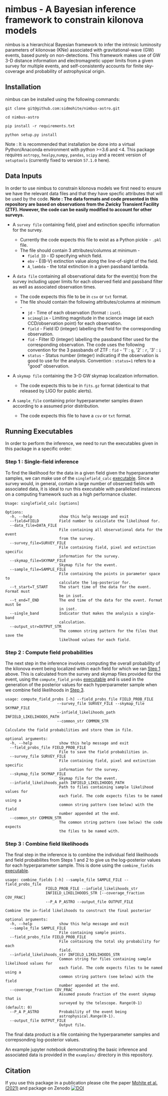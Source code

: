 # nimbus - A Bayesian inference framework to constrain kilonova models
nimbus is a hierarchical Bayesian framework to infer the intrinsic luminosity parameters
of kilonovae (KNe) associated with gravitational-wave (GW) events, based purely on non-detections.
This framework makes use of GW 3-D distance information and electromagnetic upper limits from
a given survey for multiple events, and self-consistently accounts for finite sky-coverage and 
probability of astrophysical origin.

## Installation
nimbus can be installed using the following commands:

    git clone git@github.com:sidmohite/nimbus-astro.git
    
    cd nimbus-astro
    
    pip install -r requirements.txt
    
    python setup.py install
    
Note : It is recommended that installation be done into a virtual Python/Anaconda environment with
python >=3.6 and <4. This package requires `astropy`, `healpy`,`numpy`, `pandas`, `scipy` and a recent
version of `setuptools` (currently fixed to version `57.1.0` here).

## Data Inputs
In order to use nimbus to constrain kilonova models we first need to ensure we have the relevant
data files and that they have specfic attributes that will be used by the code.
**Note : The data formats and code presented in this repository are based on observations from the
Zwicky Transient Facility (ZTF). However, the code can be easily modified to account for other surveys.** 

* A `survey file` containing field, pixel and extinction specific information for the survey.
    * Currently the code expects this file to exist as a Python pickle  - `.pkl` file.
    * The file should contain 3 attributes/columns at minimum -
        * `field_ID` - ID specifying which field.
        * `ebv` - E(B-V) extinction value along the line-of-sight of the field.
        * `A_lambda` - the total extinction in a given passband lambda.

* A `data file` containing all observational data for the event(s) from the survey including upper limits for each 
observed field and passband filter as well as associated observation times.
    * The code expects this file to be in `csv` or `txt` format.
    * The file should contain the following attributes/columns at minimum -
        * `jd` - Time of each observation (format : `isot`).
        * `scimaglim` - Limiting magnitude in the science image (at each CCD/observation point) for each observation.
        * `field` - Field ID (integer) labelling the field for the corresponding observation.
        * `fid` - Filter ID (integer) labelling the passband filter used for the corresponding observation. The code uses
                  the following convention for the 3 passbands of ZTF : `fid` - '1' : `g`, '2' : `r`, '3' : `i`
        * `status` - Status number (integer) indicating if the observation is good to use for the analysis. Convention :
          `status=1` refers to a "good" observation. 
    
* A `skymap file` containing the 3-D GW skymap localization information.
    * The code expects this to be in `fits.gz` format (identical to that released by LIGO for public alerts).

* A `sample_file` containing prior hyperparameter samples drawn according to a assumed prior distribution.
    * The code expects this file to have a `csv` or `txt` format.

## Running Executables
In order to perform the inference, we need to run the executables given in this package in a specific order:

### Step 1 : Single-field inference
To find the likelihood for the data in a given field given the hyperparameter samples, we can make use of the 
`singlefield_calc` [executable](https://github.com/sidmohite/nimbus-astro/blob/master/nimbus/singlefield_calc).
Since a survey would, in general, contain a large number of observed fields with associated data, it is ideal to 
run this executable with parallelized instances on a computing framework such as a high performance cluster.

    Usage: singlefield_calc [options]

    Options:
      -h, --help            show this help message and exit
      --field=FIELD         Field number to calculate the likelihood for.
      --data_file=DATA_FILE
                            File containing all observational data for the event
                            from the survey.
      --survey_file=SURVEY_FILE
                            File containing field, pixel and extinction specific
                            information for the survey.
      --skymap_file=SKYMAP_FILE
                            Skymap file for the event.
      --sample_file=SAMPLE_FILE
                            File containing the points in parameter space to
                            calculate the log-posterior for.
      --t_start=T_START     The start time of the data for the event. Format must
                            be in isot.
      --t_end=T_END         The end time of the data for the event. Format must be
                            in isot.
      --single_band         Indicator that makes the analysis a single-band
                            calculation.
      --output_str=OUTPUT_STR
                            The common string pattern for the files that save the
                            likelhood values for each field.
                            
### Step 2 : Compute field probabilities
The next step in the inference involves computing the overall probability of the kilonova event being localized
within each field for which we ran [Step 1](https://github.com/sidmohite/nimbus-astro/blob/master/README.md#step-1--single-field-inference)
above. This is calculated from the survey and skymap files provided for the event, using the `compute_field_probs` [executable](https://github.com/sidmohite/nimbus-astro/blob/master/nimbus/compute_field_probs) and is used in the generation of the posterior values for
each hyperparameter sample when we combine field likelihoods in [Step 3](https://github.com/sidmohite/nimbus-astro/blob/master/README.md#step-3--combine-field-likelihoods).

    usage: compute_field_probs [-h] --field_probs_file FIELD_PROB_FILE
                           --survey_file SURVEY_FILE --skymap_file SKYMAP_FILE
                           --infield_likelihoods_path INFIELD_LIKELIHOODS_PATH
                           --common_str COMMON_STR

    Calculate the field probabilities and store them in file.

    optional arguments:
      -h, --help            show this help message and exit
      --field_probs_file FIELD_PROB_FILE
                            File to save the field probabilities in.
      --survey_file SURVEY_FILE
                            File containing field, pixel and extinction specific
                            information for the survey.
      --skymap_file SKYMAP_FILE
                            Skymap file for the event.
      --infield_likelihoods_path INFIELD_LIKELIHOODS_PATH
                            Path to files containing sample likelihood values for
                            each field. The code expects files to be named using a
                            common string pattern (see below) with the field
                            number appended at the end.
      --common_str COMMON_STR
                            The common string pattern (see below) the code expects
                            the files to be named with.
                           
### Step 3 : Combine field likelihoods
The final step in the inference is to combine the individual field likelihoods and field probabilites from Steps 1 and 2
to give us the log-posterior values for each hyperparameter sample. This is done using the `combine_fields` [executable](https://github.com/sidmohite/nimbus-astro/blob/master/nimbus/combine_fields).

    usage: combine_fields [-h] --sample_file SAMPLE_FILE --field_probs_file
                      FIELD_PROB_FILE --infield_likelihoods_str
                      INFIELD_LIKELIHOODS_STR [--coverage_fraction COV_FRAC]
                      --P_A P_ASTRO --output_file OUTPUT_FILE

    Combine the in-field likelihoods to construct the final posterior

    optional arguments:
      -h, --help            show this help message and exit
      --sample_file SAMPLE_FILE
                            File containing sample points.
      --field_probs_file FIELD_PROB_FILE
                            File containing the total sky probability for each
                            field.
      --infield_likelihoods_str INFIELD_LIKELIHOODS_STR
                            Common string for files containing sample likelihood values for
                            each field. The code expects files to be named using a
                            common string pattern (see below) with the field
                            number appended at the end.
      --coverage_fraction COV_FRAC
                            Assumed pseudo fraction of the event skymap that is
                            surveyed by the telescope. Range(0-1) (default: 0)
      --P_A P_ASTRO         Probability of the event being
                            astrophysical.Range(0-1).
      --output_file OUTPUT_FILE
                            Output file.

The final data product is a file containing the hyperparameter samples and correpsonding log-posterior values.

An example jupyter notebook demonstrating the basic inference and associated data is provided in the 
`examples/` directory in this repository.

## Citation
If you use this package in a publication please cite the paper [Mohite et al. (2021)](https://arxiv.org/abs/2107.07129) and package on Zenodo [![DOI](https://zenodo.org/badge/374686703.svg)](https://zenodo.org/badge/latestdoi/374686703)
